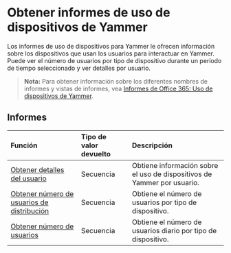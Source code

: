 # <a name="yammer-device-usage-reports"></a>Obtener informes de uso de dispositivos de Yammer

Los informes de uso de dispositivos para Yammer le ofrecen información sobre los dispositivos que usan los usuarios para interactuar en Yammer. Puede ver el número de usuarios por tipo de dispositivo durante un período de tiempo seleccionado y ver detalles por usuario.

> **Nota:** Para obtener información sobre los diferentes nombres de informes y vistas de informes, vea [Informes de Office 365: Uso de dispositivos de Yammer](https://support.office.com/client/Yammer-device-usage-b793ffdd-effa-43d0-849a-b1ca2e899f38).

## <a name="reports"></a>Informes

| Función                                 | Tipo de valor devuelto | Descripción                              |
| :--------------------------------------- | :---------- | :--------------------------------------- |
| [Obtener detalles del usuario](../api/reportroot_getyammerdeviceusageuserdetail.md) | Secuencia      | Obtiene información sobre el uso de dispositivos de Yammer por usuario. |
| [Obtener número de usuarios de distribución](../api/reportroot_getyammerdeviceusagedistributionusercounts.md) | Secuencia      | Obtiene el número de usuarios por tipo de dispositivo.  |
| [Obtener número de usuarios](../api/reportroot_getyammerdeviceusageusercounts.md) | Secuencia      | Obtiene el número de usuarios diario por tipo de dispositivo. |
